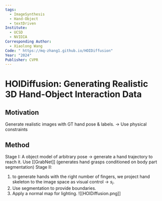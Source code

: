 ```yaml
---
tags:
  - ImageSynthesis
  - Hand-Object
  - textDriven
Institute:
  - UCSD
  - NVIDIA
Corresponding Author:
  - Xiaolong Wang
Code: " https://mq-zhang1.github.io/HOIDiffusion"
Year: "2024"
Publisher: CVPR
---
```

# HOIDiffusion: Generating Realistic 3D Hand-Object Interaction Data
## Motivation
Generate realistic images with GT hand pose & labels.
-> Use physical constraints
## Method
Stage I:
A object model of arbitrary pose -> generate a hand trajectory to reach it.
Use [[GrabNet]] (generates hand grasps conditioned on body part segmentation)
Stage II:
1. to generate hands with the right number of fingers, we project hand skeleton to the image space as visual control -> $s_i$.
2. Use segmentation to provide boundaries.
3. Apply a normal map for lighting.
![[HOIDiffusion.png]]

